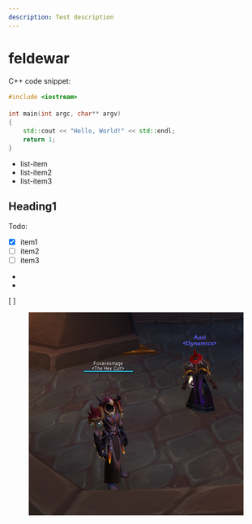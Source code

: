 ```yaml
---
description: Test description
---
```


# feldewar

C++ code snippet:

```cpp
#include <iostream>

int main(int argc, char** argv)
{
    std::cout << "Hello, World!" << std::endl;
    return 1;
}
```

* list-item
* list-item2
* list-item3

## Heading1

Todo:

* [x] item1
* [ ] item2
* [ ] item3
*
*
[ ] 
    <figure><img src=".gitbook/assets/hexCult.PNG" alt=""><figcaption></figcaption></figure>
